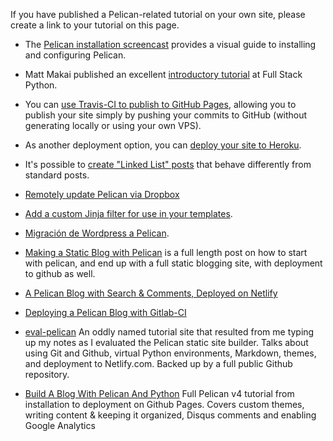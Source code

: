 If you have published a Pelican-related tutorial on your own site, please create a link to your tutorial on this page.

- The [Pelican installation screencast](http://hackercodex.com/guide/pelican-static-site-generator-install/) provides a visual guide to installing and configuring Pelican.

- Matt Makai published an excellent [introductory tutorial](https://www.fullstackpython.com/blog/generating-static-websites-pelican-jinja2-markdown.html) at Full Stack Python.

- You can [use Travis-CI to publish to GitHub Pages](http://zonca.github.io/2013/09/automatically-build-pelican-and-publish-to-github-pages.html), allowing you to publish your site simply by pushing your commits to GitHub (without generating locally or using your own VPS).

- As another deployment option, you can [deploy your site to Heroku](http://blog.getpelican.com/using-pelican-with-heroku.html).

- It's possible to [create "Linked List" posts](https://gist.github.com/jsonbecker/7539951) that behave differently from standard posts.

- [Remotely update Pelican via Dropbox](http://www.sparsebundle.net/posts/remotely-update-pelican-via-dropbox/)

- [Add a custom Jinja filter for use in your templates](http://linkpeek.com/blog/how-to-add-a-custom-jinja-filter-to-pelican.html).

- [Migración de Wordpress a Pelican](http://www.freakspot.net/migraci%C3%B3n-de-wordpress-a-pelican/).

- [Making a Static Blog with Pelican](http://nafiulis.me/making-a-static-blog-with-pelican.html) is a full length post on how to start with pelican, and end up with a full static blogging site, with deployment to github as well.

- [A Pelican Blog with Search & Comments, Deployed on Netlify](https://snipcart.com/blog/pelican-blog-tutorial-search-comments)

- [Deploying a Pelican Blog with Gitlab-CI](http://blog.squareys.de/new-website/#pelican-m-css-gitlab-ci)

- [eval-pelican](https://greeder59-eval-pelican.netlify.com/) An oddly named tutorial site that resulted from me typing up my notes as I evaluated the Pelican static site builder. Talks about using Git and Github, virtual Python environments, Markdown, themes, and deployment to Netlify.com. Backed up by a full public Github repository.

- [Build A Blog With Pelican And Python](https://matthewdevaney.com/posts/2019/03/04/build-a-blog-with-pelican-and-python-pt-1-installation-theme/) Full Pelican v4 tutorial from installation to deployment on Github Pages.  Covers custom themes, writing content & keeping it organized, Disqus comments and enabling Google Analytics
